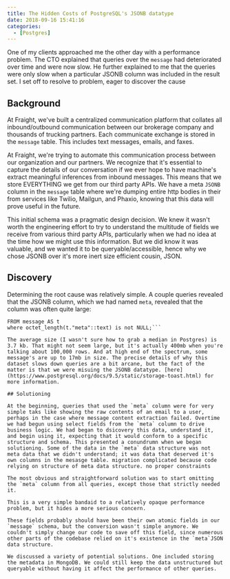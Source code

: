 ```yaml
---
title: The Hidden Costs of PostgreSQL's JSONB datatype
date: 2018-09-16 15:41:16
categories:
  - [Postgres]
---
```


One of my clients approached me the other day with a performance problem. The CTO explained that queries over the `message` had deteriorated over time and were now slow. He further explained to me that the queries were only slow when a particular JSONB column was included in the result set. I set off to resolve to problem, eager to discover the cause

## Background

At Fraight, we've built a centralized communication platform that collates all inbound/outbound communication between our brokerage company and thousands of trucking partners. Each communicate exchange is stored in the `message` table. This includes text messages, emails, and faxes.

At Fraight, we're trying to automate this communication process between our organization and our partners. We recognize that it's essential to capture the details of our conversation if we ever hope to have machine's extract meaningful inferences from inbound messages. This means that we store EVERYTHING we get from our third party APIs. We have a meta `JSONB` column in the `message` table where we're dumping entire http bodies in their from services like Twilio, Mailgun, and Phaxio, knowing that this data will prove useful in the future.

This initial schema was a pragmatic design decision. We knew it wasn't worth the engineering effort to try to understand the multitude of fields we receive from various third party APIs, particularly when we had no idea at the time how we might use this information. But we did know it was valuable, and we wanted it to be queryable/accessible, hence why we chose JSONB over it's more inert size efficient  cousin, JSON.

## Discovery

Determining the root cause was relatively simple. A couple queries revealed that the JSONB column, which we had named `meta`, revealed that the column was often quite large:

```SELECT avg(octet_length(t."meta"::text))
FROM message AS t
where octet_length(t."meta"::text) is not NULL;```

The average size (I wasn't sure how to grab a median in Postgres) is 3.7 kb. That might not seem large, but it's actually 400mb when you're talking about 100,000 rows. And at high end of the spectrum, some message's are up to 17mb in size. The precise details of why this dataset slows down queries are a bit arcane, but the fact of the matter is that we were misuing the JSONB datatype. [here](https://www.postgresql.org/docs/9.5/static/storage-toast.html) for more information.

## Solutioning

At the beginning, queries that used the `meta` column were for very simple taks like showing the raw contents of an email to a user, perhaps in the case where message content extraction failed. Overtime we had begun using select fields from the `meta` column to drive business logic. We had began to dsicovery this data, understand it, and begin using it, expecting that it would conform to a specific structure and schema. This presented a conundrumn when we began solutioning. Some of the data in the `meta` data structure was not meta data that we didn't understand; it was data that deserved it's own columns in the mesasge table. migration complicated because code relying on structure of meta data structure. no proper constraints

The most obvious and straightforward solution was to start omitting the `meta` column from all queries, except those that strictly needed it. 

This is a very simple bandaid to a relatively opaque performance problem, but it hides a more serious concern. 

These fields probably should have been their own atomic fields in our `message` schema, but the conversion wasn't simple anymore. We couldn't simply change our code to save off this field, since numerous other parts of the codebase relied on it's existence in the `meta`JSON data structure. 

We discussed a variety of potential solutions. One included storing the metadata in MongoDB. We could still keep the data unstructured but queryable without having it affect the performance of other queries.







